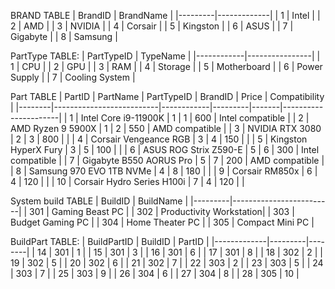 


BRAND TABLE
| BrandID | BrandName   |
|---------|-------------|
| 1       | Intel       |
| 2       | AMD         |
| 3       | NVIDIA      |
| 4       | Corsair     |
| 5       | Kingston    |
| 6       | ASUS        |
| 7       | Gigabyte    |
| 8       | Samsung     |


PartType TABLE:
| PartTypeID | TypeName       |
|------------|----------------|
| 1          | CPU            |
| 2          | GPU            |
| 3          | RAM            |
| 4          | Storage        |
| 5          | Motherboard    |
| 6          | Power Supply   |
| 7          | Cooling System |



Part TABLE 
| PartID | PartName                 | PartTypeID | BrandID | Price | Compatibility       |
|--------|--------------------------|------------|---------|-------|----------------------|
| 1      | Intel Core i9-11900K     | 1          | 1       | 600   | Intel compatible     |
| 2      | AMD Ryzen 9 5900X         | 1          | 2       | 550   | AMD compatible       |
| 3      | NVIDIA RTX 3080           | 2          | 3       | 800   |                      |
| 4      | Corsair Vengeance RGB     | 3          | 4       | 150   |                      |
| 5      | Kingston HyperX Fury     | 3          | 5       | 100   |                      |
| 6      | ASUS ROG Strix Z590-E     | 5          | 6       | 300   | Intel compatible     |
| 7      | Gigabyte B550 AORUS Pro  | 5          | 7       | 200   | AMD compatible       |
| 8      | Samsung 970 EVO 1TB NVMe  | 4          | 8       | 180   |                      |
| 9      | Corsair RM850x           | 6          | 4       | 120   |                      |
| 10     | Corsair Hydro Series H100i | 7        | 4       | 120   |                      |



System build TABLE
| BuildID | BuildName               |
|---------|-------------------------|
| 301     | Gaming Beast PC         |
| 302     | Productivity Workstation|
| 303     | Budget Gaming PC        |
| 304     | Home Theater PC         |
| 305     | Compact Mini PC         |



BuildPart TABLE:
| BuildPartID | BuildID | PartID |
|-------------|---------|--------|
| 14          | 301     | 1      |
| 15          | 301     | 3      |
| 16          | 301     | 6      |
| 17          | 301     | 8      |
| 18          | 302     | 2      |
| 19          | 302     | 5      |
| 20          | 302     | 6      |
| 21          | 302     | 7      |
| 22          | 303     | 2      |
| 23          | 303     | 5      |
| 24          | 303     | 7      |
| 25          | 303     | 9      |
| 26          | 304     | 6      |
| 27          | 304     | 8      |
| 28          | 305     | 10     |

